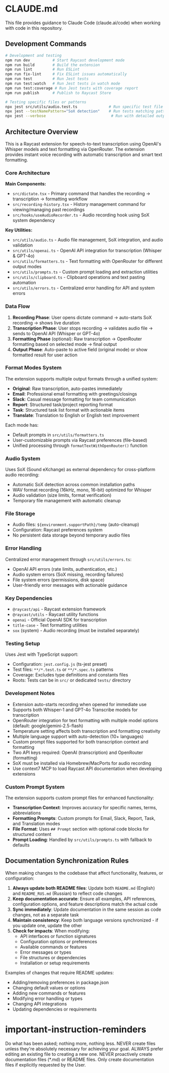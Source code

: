 # CLAUDE.md

This file provides guidance to Claude Code (claude.ai/code) when working with code in this repository.

## Development Commands

```bash
# Development and testing
npm run dev          # Start Raycast development mode
npm run build        # Build the extension
npm run lint         # Run ESLint
npm run fix-lint     # Fix ESLint issues automatically
npm run test         # Run Jest tests
npm run test:watch   # Run Jest tests in watch mode
npm run test:coverage # Run Jest tests with coverage report
npm run publish      # Publish to Raycast Store

# Testing specific files or patterns
npx jest src/utils/audio.test.ts              # Run specific test file
npx jest --testNamePattern="SoX detection"    # Run tests matching pattern
npx jest --verbose                             # Run with detailed output
```

## Architecture Overview

This is a Raycast extension for speech-to-text transcription using OpenAI's Whisper models and text formatting via OpenRouter. The extension provides instant voice recording with automatic transcription and smart text formatting.

### Core Architecture

**Main Components:**
- `src/dictate.tsx` - Primary command that handles the recording → transcription → formatting workflow
- `src/recording-history.tsx` - History management command for viewing/managing past recordings
- `src/hooks/useAudioRecorder.ts` - Audio recording hook using SoX system dependency

**Key Utilities:**
- `src/utils/audio.ts` - Audio file management, SoX integration, and audio validation
- `src/utils/openai.ts` - OpenAI API integration for transcription (Whisper & GPT-4o)
- `src/utils/formatters.ts` - Text formatting with OpenRouter for different output modes
- `src/utils/prompts.ts` - Custom prompt loading and extraction utilities
- `src/utils/clipboard.ts` - Clipboard operations and text pasting automation
- `src/utils/errors.ts` - Centralized error handling for API and system errors

### Data Flow

1. **Recording Phase**: User opens dictate command → auto-starts SoX recording → shows live duration
2. **Transcription Phase**: User stops recording → validates audio file → sends to OpenAI API (Whisper or GPT-4o)
3. **Formatting Phase** (optional): Raw transcription → OpenRouter formatting based on selected mode → final output
4. **Output Phase**: Auto-paste to active field (original mode) or show formatted result for user action

### Format Modes System

The extension supports multiple output formats through a unified system:
- **Original**: Raw transcription, auto-pastes immediately
- **Email**: Professional email formatting with greetings/closings
- **Slack**: Casual message formatting for team communication
- **Report**: Structured task/project reporting format
- **Task**: Structured task list format with actionable items
- **Translate**: Translation to English or English text improvement

Each mode has:
- Default prompts in `src/utils/formatters.ts`
- User-customizable prompts via Raycast preferences (file-based)
- Unified processing through `formatTextWithOpenRouter()` function

### Audio System

Uses SoX (Sound eXchange) as external dependency for cross-platform audio recording:
- Automatic SoX detection across common installation paths
- WAV format recording (16kHz, mono, 16-bit) optimized for Whisper
- Audio validation (size limits, format verification)
- Temporary file management with automatic cleanup

### File Storage

- Audio files: `${environment.supportPath}/temp` (auto-cleanup)
- Configuration: Raycast preferences system
- No persistent data storage beyond temporary audio files

### Error Handling

Centralized error management through `src/utils/errors.ts`:
- OpenAI API errors (rate limits, authentication, etc.)
- Audio system errors (SoX missing, recording failures)
- File system errors (permissions, disk space)
- User-friendly error messages with actionable guidance

### Key Dependencies

- `@raycast/api` - Raycast extension framework
- `@raycast/utils` - Raycast utility functions
- `openai` - Official OpenAI SDK for transcription
- `title-case` - Text formatting utilities
- `sox` (system) - Audio recording (must be installed separately)

### Testing Setup

Uses Jest with TypeScript support:
- Configuration: `jest.config.js` (ts-jest preset)
- Test files: `**/*.test.ts` or `**/*.spec.ts` patterns
- Coverage: Excludes type definitions and constants files
- Roots: Tests can be in `src/` or dedicated `tests/` directory

### Development Notes

- Extension auto-starts recording when opened for immediate use
- Supports both Whisper-1 and GPT-4o Transcribe models for transcription
- OpenRouter integration for text formatting with multiple model options (default: google/gemini-2.5-flash)
- Temperature setting affects both transcription and formatting creativity
- Multiple language support with auto-detection (10+ languages)
- Custom prompt files supported for both transcription context and formatting
- Two API keys required: OpenAI (transcription) and OpenRouter (formatting)
- SoX must be installed via Homebrew/MacPorts for audio recording
- Use context7 MCP to load Raycast API documentation when developing extensions

### Custom Prompt System

The extension supports custom prompt files for enhanced functionality:
- **Transcription Context**: Improves accuracy for specific names, terms, abbreviations
- **Formatting Prompts**: Custom prompts for Email, Slack, Report, Task, and Translation modes
- **File Format**: Uses `## Prompt` section with optional code blocks for structured content
- **Prompt Loading**: Handled by `src/utils/prompts.ts` with fallback to defaults

## Documentation Synchronization Rules

When making changes to the codebase that affect functionality, features, or configuration:

1. **Always update both README files**: Update both `README.md` (English) and `README_RUS.md` (Russian) to reflect code changes
2. **Keep documentation accurate**: Ensure all examples, API references, configuration options, and feature descriptions match the actual code
3. **Sync immediately**: Update documentation in the same session as code changes, not as a separate task
4. **Maintain consistency**: Keep both language versions synchronized - if you update one, update the other
5. **Check for impacts**: When modifying:
   - API interfaces or function signatures
   - Configuration options or preferences
   - Available commands or features
   - Error messages or types
   - File structures or dependencies
   - Installation or setup requirements

Examples of changes that require README updates:
- Adding/removing preferences in package.json
- Changing default values or options
- Adding new commands or features
- Modifying error handling or types
- Changing API integrations
- Updating dependencies or requirements

# important-instruction-reminders
Do what has been asked; nothing more, nothing less.
NEVER create files unless they're absolutely necessary for achieving your goal.
ALWAYS prefer editing an existing file to creating a new one.
NEVER proactively create documentation files (*.md) or README files. Only create documentation files if explicitly requested by the User.

